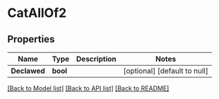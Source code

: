 # CatAllOf2

## Properties
Name | Type | Description | Notes
------------ | ------------- | ------------- | -------------
**Declawed** | **bool** |  | [optional] [default to null]

[[Back to Model list]](../README.md#documentation-for-models) [[Back to API list]](../README.md#documentation-for-api-endpoints) [[Back to README]](../README.md)

